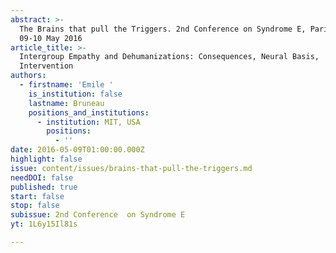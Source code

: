 ```yaml
---
abstract: >-
  The Brains that pull the Triggers. 2nd Conference on Syndrome E, Paris IAS,
  09-10 May 2016
article_title: >-
  Intergroup Empathy and Dehumanizations: Consequences, Neural Basis,
  Intervention
authors:
  - firstname: 'Emile '
    is_institution: false
    lastname: Bruneau
    positions_and_institutions:
      - institution: MIT, USA
        positions:
          - ''
date: 2016-05-09T01:00:00.000Z
highlight: false
issue: content/issues/brains-that-pull-the-triggers.md
needDOI: false
published: true
start: false
stop: false
subissue: 2nd Conference  on Syndrome E
yt: 1L6y15Il81s

---
```

<Youtube yt="1L6y15Il81s" caption="Intergroup Empathy and Dehumanizations: Consequences, Neural Basis, Intervention" start="false" stop="false"></Youtube>
